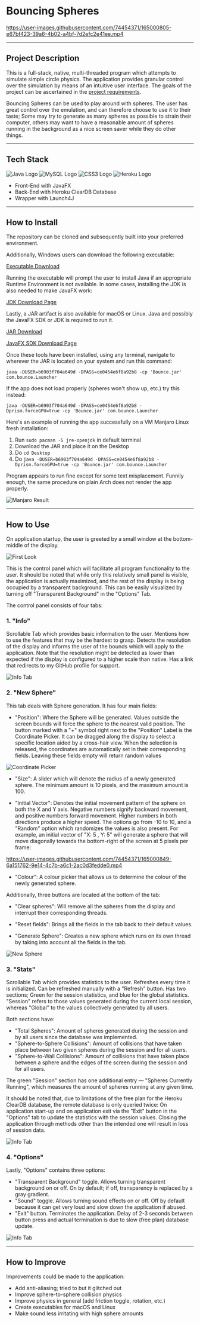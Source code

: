 # Bouncing Spheres

https://user-images.githubusercontent.com/74454371/165000805-e67bf423-39a6-4b02-a4bf-7d2efc2e41ee.mp4

---

## Project Description
This is a full-stack, native, multi-threaded program which attempts to simulate simple circle physics.
The application provides granular control over the simulation by means of an intuitive user interface. The goals of the
project can be ascertained in the [project requirements](meta/Mandatory%20II.pdf).

Bouncing Spheres can be used to play around with spheres. The user has great control over the emulation, and can therefore
choose to use it to their taste; Some may try to generate as many spheres as possible to strain their computer,
others may want to have a reasonable amount of spheres running in the background as a nice screen saver while they do other things.

---

## Tech Stack
<div id="stack">
    <img src="https://img.shields.io/badge/Java-ED8B00?style=for-the-badge&logo=java&logoColor=white" alt="Java Logo"/>
    <img src="https://img.shields.io/badge/MySQL-00000F?style=for-the-badge&logo=mysql&logoColor=white" alt="MySQL Logo"/>
    <img src="https://img.shields.io/badge/CSS3-1572B6?style=for-the-badge&logo=css3&logoColor=white" alt="CSS3 Logo"/>
    <img src="https://img.shields.io/badge/Heroku-430098?style=for-the-badge&logo=heroku&logoColor=white" alt="Heroku Logo"/>
</div>

 - Front-End with JavaFX
 - Back-End with Heroku ClearDB Database
 - Wrapper with Launch4J

---

## How to Install
The repository can be cloned and subsequently built into your preferred environment.

Additionally, Windows users can download the following executable:

<a href="https://github.com/Roman-Octavian/Bounce/blob/main/bin/Bouncing%20Spheres.exe?raw=true">Executable Download</a>

Running the executable will prompt the user to install Java if an appropriate Runtime Environment is not available. 
In some cases, installing the JDK is also needed to make JavaFX work:

<a href="https://www.oracle.com/java/technologies/downloads/" target="_blank">JDK Download Page</a>

Lastly, a JAR artifact is also available for macOS or Linux. Java and possibly the JavaFX SDK or JDK is required to run it.

<a href="https://github.com/Roman-Octavian/Bounce/blob/main/bin/Bounce.jar?raw=true">JAR Download</a>

<a href="https://gluonhq.com/products/javafx/" target="_blank">JavaFX SDK Download Page</a>

Once these tools have been installed, using any terminal, navigate to wherever the JAR is located on your system and run this command:

`java -DUSER=b6903f704a649d -DPASS=ce0454e6f8a92b8 -cp 'Bounce.jar' com.bounce.Launcher`

If the app does not load properly (spheres won't show up, etc.) try this instead:

`java -DUSER=b6903f704a649d -DPASS=ce0454e6f8a92b8 -Dprism.forceGPU=true -cp 'Bounce.jar' com.bounce.Launcher`

Here's an example of running the app successfully on a VM Manjaro Linux fresh installation:

1. Run `sudo pacman -S jre-openjdk` in default terminal
2. Download the JAR and place it on the Desktop
3. Do `cd Desktop`
4. Do `java -DUSER=b6903f704a649d -DPASS=ce0454e6f8a92b8 -Dprism.forceGPU=true -cp 'Bounce.jar' com.bounce.Launcher`

Program appears to run fine except for some text misplacement. Funnily enough, the same procedure on plain Arch does not render the app properly.

![Manjaro Result](src/main/resources/assets/README/manjaro.png)

---

## How to Use

On application startup, the user is greeted by a small window at the bottom-middle of the display.

![First Look](src/main/resources/assets/README/initialize.png)

This is the control panel which will facilitate all program functionality to the user.
It should be noted that while only this relatively small panel is visible, the application is actually maximized, and the rest of the display is being occupied by a transparent background.
This can be easily visualized by turning off "Transparent Background" in the "Options" Tab.

The control panel consists of four tabs:

### 1. "Info"

Scrollable Tab which provides basic information to the user. Mentions how to use the features that may be the hardest to grasp. 
Detects the resolution of the display and informs the user of the bounds which will apply to the application.
Note that the resolution might be detected as lower than expected if the display is configured to a higher scale than native.
Has a link that redirects to my GitHub profile for support.

![Info Tab](src/main/resources/assets/README/info.png)

### 2. "New Sphere"

This tab deals with Sphere generation. It has four main fields:

- "Position": Where the Sphere will be generated. Values outside the screen bounds will force the sphere to the nearest valid position. 
The button marked with a "+" symbol right next to the "Position" Label is the Coordinate Picker. It can be dragged along the display to select a specific location aided by a cross-hair view. 
When the selection is released, the coordinates are automatically set in their corresponding fields. Leaving these fields empty will return random values

![Coordinate Picker](src/main/resources/assets/README/coordinatepicker.png)

- "Size": A slider which will denote the radius of a newly generated sphere. The minimum amount is 10 pixels, and the maximum amount is 100.


- "Initial Vector": Denotes the initial movement pattern of the sphere on both the X and Y axis. 
Negative numbers signify backward movement, and positive numbers forward movement. Higher numbers in both directions produce a higher speed.
The options go from -10 to 10, and a "Random" option which randomizes the values is also present.
For example, an initial vector of "X: 5 , Y: 5" will generate a sphere that will move diagonally towards the bottom-right of the screen at 5 pixels per frame:


https://user-images.githubusercontent.com/74454371/165000849-6a151762-9e14-4c7b-a6c1-2ac0d3fedde0.mp4


- "Colour": A colour picker that allows us to determine the colour of the newly generated sphere.

Additionally, three buttons are located at the bottom of the tab:

- "Clear spheres": Will remove all the spheres from the display and interrupt their corresponding threads.


- "Reset fields": Brings all the fields in the tab back to their default values.


- "Generate Sphere": Creates a new sphere which runs on its own thread by taking into account all the fields in the tab.

![New Sphere](src/main/resources/assets/README/newsphere.png)

### 3. "Stats"

Scrollable Tab which provides statistics to the user. Refreshes every time it is initialized. Can be refreshed manually with a "Refresh" button.
Has two sections; Green for the session statistics, and blue for the global statistics. 
"Session" refers to those values generated during the current local session, whereas "Global" to the values collectively generated by all users.

Both sections have:

- "Total Spheres": Amount of spheres generated during the session and by all users since the database was implemented.
- "Sphere-to-Sphere Collisions": Amount of collisions that have taken place between two given spheres during the session and for all users.
- "Sphere-to-Wall Collisions": Amount of collisions that have taken place between a sphere and the edges of the screen during the session and for all users.

The green "Session" section has one additional entry — "Spheres Currently Running", which measures the amount of spheres running at any given time.

It should be noted that, due to limitations of the free plan for the Heroku ClearDB database, the remote database is only queried twice: On application start-up and
on application exit via the "Exit" button in the "Options" tab to update the statistics with the session values. Closing the application through methods other than the
intended one will result in loss of session data.

![Info Tab](src/main/resources/assets/README/stats.png)

### 4. "Options"

Lastly, "Options" contains three options:

- "Transparent Background" toggle. Allows turning transparent background on or off. On by default; if off, transparency is replaced by a gray gradient.
- "Sound" toggle. Allows turning sound effects on or off. Off by default because it can get very loud and slow down the application if abused.
- "Exit" button. Terminates the application. Delay of 2-3 seconds between button press and actual termination is due to slow (free plan) database update.

![Info Tab](src/main/resources/assets/README/options.png)

---

## How to Improve

Improvements could be made to the application:
- Add anti-aliasing; tried to but it glitched out
- Improve sphere-to-sphere collision physics
- Improve physics in general (add friction toggle, rotation, etc.)
- Create executables for macOS and Linux
- Make sound less irritating with high sphere amounts